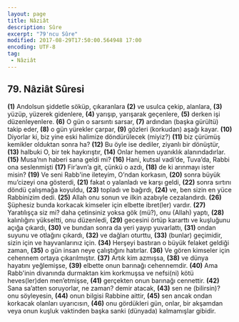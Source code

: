 ```yaml
---
layout: page
title: Nâziât
description: Sûre
excerpt: "79'ncu Sûre"
modified: 2017-08-29T17:50:00.564948 17:00
encoding: UTF-8
tag: 
 - Nâziât
---
```


## 79. Nâziât Sûresi

**(1)** Andolsun şiddetle söküp, çıkaranlara
**(2)** ve usulca çekip, alanlara, 
**(3)** yüzüp, yüzerek gidenlere,
**(4)** yarışıp, yarışarak geçenlere,
**(5)** derken işi düzenleyenlere.
**(6)** O gün o sarsıntı sarsar,
**(7)** ardından (başka gürültü) takip eder,
**(8)** o gün yürekler çarpar,
**(9)** gözleri (korkudan) aşağı kayar.
**(10)** Diyorlar ki, biz yine eski halimize döndürülecek (miyiz?)
**(11)** biz çürümüş kemikler olduktan sonra ha?
**(12)** Bu öyle ise dediler, ziyanlı bir dönüştür,
**(13)** halbuki O, bir tek haykırıştır,
**(14)** Onlar hemen uyanıklık alanındadırlar.
**(15)** Musa’nın haberi sana geldi mi?
**(16)** Hani, kutsal vadi’de, Tuva’da, Rabbi ona seslenmişti 
**(17)** Fir’avn’a git, çünkü o azdı,
**(18)** de ki arınmayı ister misin?
**(19)** Ve seni Rabb'ine ileteyim, O’ndan korkasın, 
**(20)** sonra büyük mu’cizeyi ona gösterdi, 
**(21)** fakat o yalanladı ve karşı geldi,
**(22)** sonra sırtını döndü çalışmağa koyuldu,
**(23)** topladı ve bağırdı,
**(24)** ve, ben sizin en yüce Rabbinizim dedi.
**(25)** Allah onu sonun ve ilkin azabıyle cezalandırdı.
**(26)** Şüphesiz bunda korkacak kimseler için elbette ibret(ler) vardır.
**(27)** Yaratılışça siz mi? daha çetinsiniz yoksa gök (mü?), onu (Allah) yaptı,
**(28)** kalınlığını yükseltti, onu düzenledi,
**(29)** gecesini örtüp kararttı ve kuşluğunu açığa çıkardı, 
**(30)** ve bundan sonra da yeri yayıp yuvarlattı,
**(31)** ondan suyunu ve otlağını çıkardı,
**(32)** ve dağları oturttu,
**(33)** (bunlar) geçimidir, sizin için ve hayvanlarınız için.
**(34)** Herşeyi bastıran o büyük felaket geldiği zaman,
**(35)** o gün insan neye çalıştığını hatırlar.
**(36)** Ve gören kimseler için cehennem ortaya çıkarılmıştır. 
**(37)** Artık kim azmışsa,
**(38)** ve dünya hayatını yeğlemişse, 
**(39)** elbette onun barınağı cehennemdir.
**(40)** Ama Rabb'inin divanında durmaktan kim korkmuşsa ve nefsi(ni) kötü heves(ler)den men’etmişse, 
**(41)** gerçekten onun barınağı cennettir.
**(42)** Sana sa’atten soruyorlar, ne zaman? demir atacak,
**(43)** sen ne (bilirsin)? onu söyleyesin,
**(44)** onun bilgisi Rabbine aittir,
**(45)** sen ancak ondan korkacak olanları uyarıcısın,
**(46)** onu gördükleri gün, onlar, bir akşamdan veya onun kuşluk vaktinden başka sanki (dünyada) kalmamışlar gibidir.
